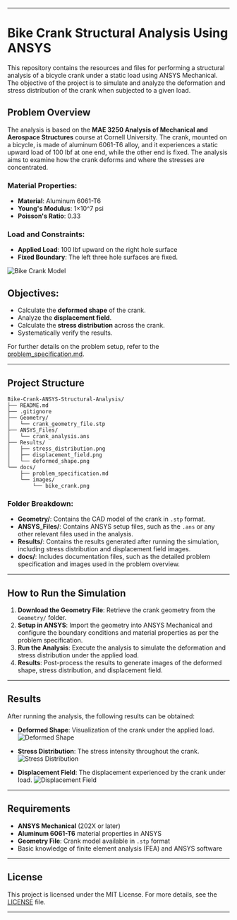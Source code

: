 
---

# Bike Crank Structural Analysis Using ANSYS

This repository contains the resources and files for performing a structural analysis of a bicycle crank under a static load using ANSYS Mechanical. The objective of the project is to simulate and analyze the deformation and stress distribution of the crank when subjected to a given load.

## Problem Overview

The analysis is based on the **MAE 3250 Analysis of Mechanical and Aerospace Structures** course at Cornell University. The crank, mounted on a bicycle, is made of aluminum 6061-T6 alloy, and it experiences a static upward load of 100 lbf at one end, while the other end is fixed. The analysis aims to examine how the crank deforms and where the stresses are concentrated.

### Material Properties:
- **Material**: Aluminum 6061-T6
- **Young's Modulus**: 1×10^7 psi
- **Poisson's Ratio**: 0.33

### Load and Constraints:
- **Applied Load**: 100 lbf upward on the right hole surface
- **Fixed Boundary**: The left three hole surfaces are fixed.

![Bike Crank Model](docs/images/bike_crank.png)

## Objectives:
- Calculate the **deformed shape** of the crank.
- Analyze the **displacement field**.
- Calculate the **stress distribution** across the crank.
- Systematically verify the results.

For further details on the problem setup, refer to the [problem_specification.md](docs/problem_specification.md).

---

## Project Structure

```plaintext
Bike-Crank-ANSYS-Structural-Analysis/
├── README.md
├── .gitignore
├── Geometry/
│   └── crank_geometry_file.stp
├── ANSYS_Files/
│   └── crank_analysis.ans
├── Results/
│   ├── stress_distribution.png
│   ├── displacement_field.png
│   └── deformed_shape.png
└── docs/
    ├── problem_specification.md
    └── images/
        └── bike_crank.png
```

### Folder Breakdown:
- **Geometry/**: Contains the CAD model of the crank in `.stp` format.
- **ANSYS_Files/**: Contains ANSYS setup files, such as the `.ans` or any other relevant files used in the analysis.
- **Results/**: Contains the results generated after running the simulation, including stress distribution and displacement field images.
- **docs/**: Includes documentation files, such as the detailed problem specification and images used in the problem overview.

---

## How to Run the Simulation

1. **Download the Geometry File**: Retrieve the crank geometry from the `Geometry/` folder.
2. **Setup in ANSYS**: Import the geometry into ANSYS Mechanical and configure the boundary conditions and material properties as per the problem specification.
3. **Run the Analysis**: Execute the analysis to simulate the deformation and stress distribution under the applied load.
4. **Results**: Post-process the results to generate images of the deformed shape, stress distribution, and displacement field.

---

## Results

After running the analysis, the following results can be obtained:

- **Deformed Shape**: Visualization of the crank under the applied load.
  ![Deformed Shape](Results/deformed_shape.png)
  
- **Stress Distribution**: The stress intensity throughout the crank.
  ![Stress Distribution](Results/stress_distribution.png)
  
- **Displacement Field**: The displacement experienced by the crank under load.
  ![Displacement Field](Results/displacement_field.png)

---

## Requirements

- **ANSYS Mechanical** (202X or later)
- **Aluminum 6061-T6** material properties in ANSYS
- **Geometry File**: Crank model available in `.stp` format
- Basic knowledge of finite element analysis (FEA) and ANSYS software

---

## License

This project is licensed under the MIT License. For more details, see the [LICENSE](LICENSE) file.

---
